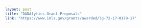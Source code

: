 ```yaml
---
layout: post
title: "DADAlytics Grant Proposals"
link: "https://www.imls.gov/grants/awarded/lg-72-17-0179-17"
---
```


